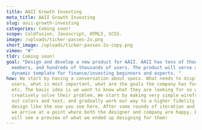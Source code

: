 ```yaml
---
title: AAII Growth Investing
meta_title: AAII Growth Investing
slug: aaii-growth-investing
categories: C﻿oming soon!
scope: Coldfusion, Javascript, HTML5, SCSS.
image: /uploads/ticker-passes-2x.png
short_image: /uploads/ticker-passes-2x-copy.png
vimeo: "#"
tldr: C﻿oming soon!
goal: "Design and develop a new product for AAII. AAII has tens of thousands of
  members, and hundreds of thousands of users. The product will serve as a
  dynamic template for finance/investing beginners and experts. "
how: We start by having a conversation about specs. What needs to displayed to
  users, what is most important, what are the goals the company has for users,
  etc. The basic idea is we want to know what they are looking for so we can
  creatively solve their problem. We start by making very simple wireframes with
  out colors and text, and gradually work our way to a higher fidelity web
  design like the one you see here. After some rounds of iteration and changes,
  we arrive at a point where both the designer and company are happy. Below you
  will see a preview of what we ended up designing for them!
---
```


